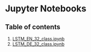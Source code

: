 # Jupyter Notebooks


## Table of contents
1. [LSTM_EN_32_class.ipynb](#introduction)
2. [LSTM_DE_32_class.ipynb](#paragraph1)

